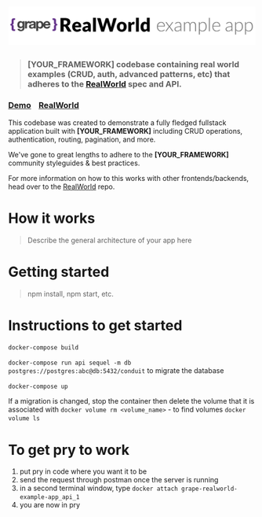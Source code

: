 # ![RealWorld Example App](logo.png)

> ### [YOUR_FRAMEWORK] codebase containing real world examples (CRUD, auth, advanced patterns, etc) that adheres to the [RealWorld](https://github.com/gothinkster/realworld) spec and API.


### [Demo](https://github.com/gothinkster/realworld)&nbsp;&nbsp;&nbsp;&nbsp;[RealWorld](https://github.com/gothinkster/realworld)


This codebase was created to demonstrate a fully fledged fullstack application built with **[YOUR_FRAMEWORK]** including CRUD operations, authentication, routing, pagination, and more.

We've gone to great lengths to adhere to the **[YOUR_FRAMEWORK]** community styleguides & best practices.

For more information on how to this works with other frontends/backends, head over to the [RealWorld](https://github.com/gothinkster/realworld) repo.


# How it works

> Describe the general architecture of your app here

# Getting started

> npm install, npm start, etc.

# Instructions to get started

`docker-compose build`

`docker-compose run api sequel -m db postgres://postgres:abc@db:5432/conduit` to migrate the database

`docker-compose up`

If a migration is changed, stop the container then delete the volume that it is associated with `docker volume rm <volume_name>` - to find volumes `docker volume ls` 

# To get pry to work
1) put pry in code where you want it to be
2) send the request through postman once the server is running
3) in a second terminal window, type `docker attach grape-realworld-example-app_api_1`
4) you are now in pry
